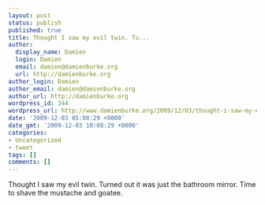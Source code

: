 ```yaml
---
layout: post
status: publish
published: true
title: Thought I saw my evil twin. Tu...
author:
  display_name: Damien
  login: Damien
  email: damien@damienburke.org
  url: http://damienburke.org
author_login: Damien
author_email: damien@damienburke.org
author_url: http://damienburke.org
wordpress_id: 344
wordpress_url: http://www.damienburke.org/2009/12/03/thought-i-saw-my-evil-twin-tu/
date: '2009-12-03 05:08:29 +0000'
date_gmt: '2009-12-03 10:08:29 +0000'
categories:
- Uncategorized
- tweet
tags: []
comments: []
---
```

<p>Thought I saw my evil twin. Turned out it was just the bathroom mirror. Time to shave the mustache and goatee.</p>
